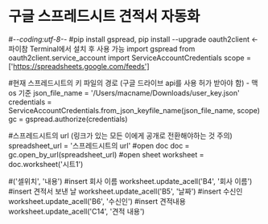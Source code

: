 # 구글 스프레드시트 견적서 자동화

#-*-coding:utf-8-*-
#pip install gspread, pip install --upgrade oauth2client <- 파이참 Terminal에서 설치 후 사용 가능
import gspread
from oauth2client.service_account import ServiceAccountCredentials
scope = ['https://spreadsheets.google.com/feeds']

#현재 스프레드시트의 키 파일의 경로 (구글 드라이브 api를 사용 허가 받아야 함) - 맥os 기준
json_file_name = '/Users/macname/Downloads/user_key.json'
credentials = ServiceAccountCredentials.from_json_keyfile_name(json_file_name, scope)
gc = gspread.authorize(credentials)

#스프레드시트의 url (링크가 있는 모든 이에게 공개로 전환해야하는 것 주의)
spreadsheet_url = '스프레드시트의 url'
#open doc
doc = gc.open_by_url(spreadsheet_url)
#open sheet
worksheet = doc.worksheet('시트1')

#('셀위치', '내용')
#insert 회사 이름
worksheet.update_acell('B4', '회사 이름')
#insert 견적서 보낸 날
worksheet.update_acell('B5', '날짜')
#insert 수신인
worksheet.update_acell('B6', '수신인')
#insert 견적내용
worksheet.update_acell('C14', '견적 내용')
